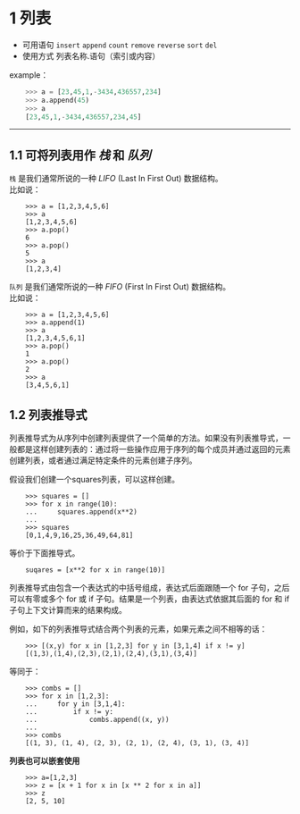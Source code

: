 # 1 列表
* 可用语句 `insert` `append` `count` `remove` `reverse` `sort` `del` 
* 使用方式  列表名称.语句（索引或内容）  

example：
```python  
	>>> a = [23,45,1,-3434,436557,234]  
	>>> a.append(45)  
	>>> a  
	[23,45,1,-3434,436557,234,45]  
```
---
## 1.1 可将列表用作 *栈* 和 *队列*
`栈` 是我们通常所说的一种 *LIFO* (Last In First Out) 数据结构。  
比如说：	
```python3
	>>> a = [1,2,3,4,5,6]
	>>> a
	[1,2,3,4,5,6]
	>>> a.pop()
	6
	>>> a.pop()
	5
	>>> a
	[1,2,3,4]  
```
`队列` 是我们通常所说的一种 *FIFO* (First In First Out) 数据结构。  
比如说：	
```python3
	>>> a = [1,2,3,4,5,6]
	>>> a.append(1)
	>>> a
	[1,2,3,4,5,6,1]
	>>> a.pop()
	1
	>>> a.pop()
	2
	>>> a
	[3,4,5,6,1]  
```
## 1.2 列表推导式
列表推导式为从序列中创建列表提供了一个简单的方法。如果没有列表推导式，一般都是这样创建列表的：通过将一些操作应用于序列的每个成员并通过返回的元素创建列表，或者通过满足特定条件的元素创建子序列。  
  
假设我们创建一个squares列表，可以这样创建。
```python3
	>>> squares = []
	>>> for x in range(10):
	...		squares.append(x**2)
	...
	>>> squares
	[0,1,4,9,16,25,36,49,64,81]
```
  
等价于下面推导式。  
```python3
	suqares = [x**2 for x in range(10)]
```
  
列表推导式由包含一个表达式的中括号组成，表达式后面跟随一个 for 子句，之后可以有零或多个 for 或 if 子句。结果是一个列表，由表达式依据其后面的 for 和 if 子句上下文计算而来的结果构成。

例如，如下的列表推导式结合两个列表的元素，如果元素之间不相等的话：  

```python3  
	>>> [(x,y) for x in [1,2,3] for y in [3,1,4] if x != y]
	[(1,3),(1,4),(2,3),(2,1),(2,4),(3,1),(3,4)]
```  

等同于：  
```python3
	>>> combs = []
	>>> for x in [1,2,3]:
	...     for y in [3,1,4]:
	...         if x != y:
	...             combs.append((x, y))
	...
	>>> combs
	[(1, 3), (1, 4), (2, 3), (2, 1), (2, 4), (3, 1), (3, 4)]
```  
**列表也可以嵌套使用**  
```python3
	>>> a=[1,2,3]
	>>> z = [x + 1 for x in [x ** 2 for x in a]]
	>>> z
	[2, 5, 10]
```

